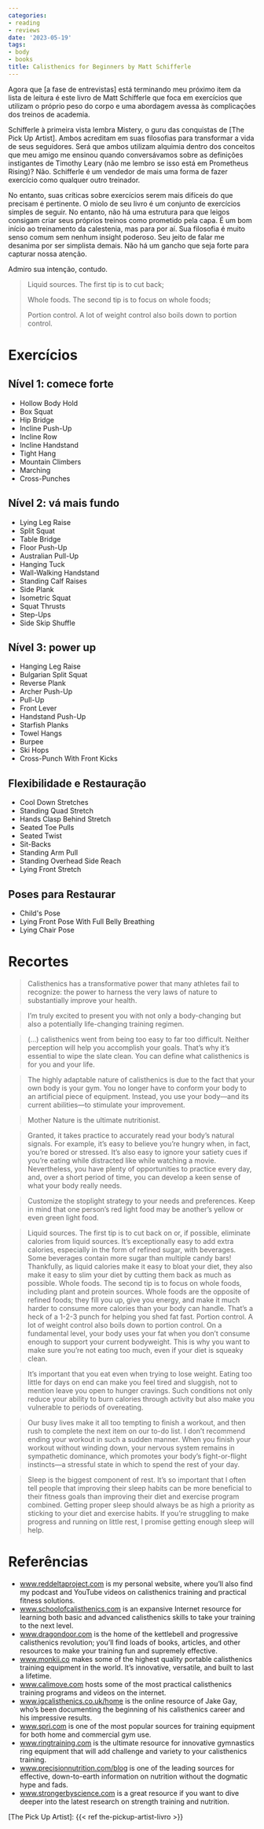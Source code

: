 ```yaml
---
categories:
- reading
- reviews
date: '2023-05-19'
tags:
- body
- books
title: Calisthenics for Beginners by Matt Schifferle
---
```


Agora que [a fase de entrevistas] está terminando meu próximo item da lista de leitura é este livro de Matt Schifferle que foca em exercícios que utilizam o próprio peso do corpo e uma abordagem avessa às complicações dos treinos de academia.

Schifferle à primeira vista lembra Mistery, o guru das conquistas de [The Pick Up Artist]. Ambos acreditam em suas filosofias para transformar a vida de seus seguidores. Será que ambos utilizam alquimia dentro dos conceitos que meu amigo me ensinou quando conversávamos sobre as definições instigantes de Timothy Leary (não me lembro se isso está em Prometheus Rising)? Não. Schifferle é um vendedor de mais uma forma de fazer exercício como qualquer outro treinador.

No entanto, suas críticas sobre exercícios serem mais difíceis do que precisam é pertinente. O miolo de seu livro é um conjunto de exercícios simples de seguir. No entanto, não há uma estrutura para que leigos consigam criar seus próprios treinos como prometido pela capa. É um bom início ao treinamento da calestenia, mas para por aí. Sua filosofia é muito senso comum sem nenhum insight poderoso. Seu jeito de falar me desanima por ser simplista demais. Não há um gancho que seja forte para capturar nossa atenção.

Admiro sua intenção, contudo.

>
> Liquid sources. The first tip is to cut back;
>
> Whole foods. The second tip is to focus on whole foods;
>
> Portion control. A lot of weight control also boils down to portion control.
>

# Exercícios

## Nível 1: comece forte

 - Hollow Body Hold
 - Box Squat
 - Hip Bridge
 - Incline Push-Up
 - Incline Row
 - Incline Handstand
 - Tight Hang
 - Mountain Climbers
 - Marching
 - Cross-Punches

## Nível 2: vá mais fundo

 - Lying Leg Raise
 - Split Squat
 - Table Bridge
 - Floor Push-Up
 - Australian Pull-Up
 - Hanging Tuck
 - Wall-Walking Handstand
 - Standing Calf Raises
 - Side Plank
 - Isometric Squat
 - Squat Thrusts
 - Step-Ups
 - Side Skip Shuffle

## Nível 3: power up

 - Hanging Leg Raise
 - Bulgarian Split Squat
 - Reverse Plank
 - Archer Push-Up
 - Pull-Up
 - Front Lever
 - Handstand Push-Up
 - Starfish Planks
 - Towel Hangs
 - Burpee
 - Ski Hops
 - Cross-Punch With Front Kicks

## Flexibilidade e Restauração

 - Cool Down Stretches
 - Standing Quad Stretch
 - Hands Clasp Behind Stretch
 - Seated Toe Pulls
 - Seated Twist
 - Sit-Backs
 - Standing Arm Pull
 - Standing Overhead Side Reach
 - Lying Front Stretch

## Poses para Restaurar

 - Child's Pose
 - Lying Front Pose With Full Belly Breathing
 - Lying Chair Pose


# Recortes

> Calisthenics has a transformative power that many athletes fail to recognize: the power to harness the very laws of nature to substantially improve your health.

> I’m truly excited to present you with not only a body-changing but also a potentially life-changing training regimen.

> (...) calisthenics went from being too easy to far too difficult. Neither perception will help you accomplish your goals. That’s why it’s essential to wipe the slate clean. You can define what calisthenics is for you and your life.

> The highly adaptable nature of calisthenics is due to the fact that your own body is your gym. You no longer have to conform your body to an artificial piece of equipment. Instead, you use your body—and its current abilities—to stimulate your improvement.

> Mother Nature is the ultimate nutritionist.

> Granted, it takes practice to accurately read your body’s natural signals. For example, it’s easy to believe you’re hungry when, in fact, you’re bored or stressed. It’s also easy to ignore your satiety cues if you’re eating while distracted like while watching a movie. Nevertheless, you have plenty of opportunities to practice every day, and, over a short period of time, you can develop a keen sense of what your body really needs.

> Customize the stoplight strategy to your needs and preferences. Keep in mind that one person’s red light food may be another’s yellow or even green light food.

> Liquid sources. The first tip is to cut back on or, if possible, eliminate calories from liquid sources. It’s exceptionally easy to add extra calories, especially in the form of refined sugar, with beverages. Some beverages contain more sugar than multiple candy bars! Thankfully, as liquid calories make it easy to bloat your diet, they also make it easy to slim your diet by cutting them back as much as possible. Whole foods. The second tip is to focus on whole foods, including plant and protein sources. Whole foods are the opposite of refined foods; they fill you up, give you energy, and make it much harder to consume more calories than your body can handle. That’s a heck of a 1-2-3 punch for helping you shed fat fast. Portion control. A lot of weight control also boils down to portion control. On a fundamental level, your body uses your fat when you don’t consume enough to support your current bodyweight. This is why you want to make sure you’re not eating too much, even if your diet is squeaky clean.

> It’s important that you eat even when trying to lose weight. Eating too little for days on end can make you feel tired and sluggish, not to mention leave you open to hunger cravings. Such conditions not only reduce your ability to burn calories through activity but also make you vulnerable to periods of overeating.

> Our busy lives make it all too tempting to finish a workout, and then rush to complete the next item on our to-do list. I don’t recommend ending your workout in such a sudden manner. When you finish your workout without winding down, your nervous system remains in sympathetic dominance, which promotes your body’s fight-or-flight instincts—a stressful state in which to spend the rest of your day.

> Sleep is the biggest component of rest. It’s so important that I often tell people that improving their sleep habits can be more beneficial to their fitness goals than improving their diet and exercise program combined. Getting proper sleep should always be as high a priority as sticking to your diet and exercise habits. If you’re struggling to make progress and running on little rest, I promise getting enough sleep will help.

# Referências

 - www.reddeltaproject.com is my personal website, where you’ll also find my podcast and YouTube videos on calisthenics training and practical fitness solutions. 
 - www.schoolofcalisthenics.com is an expansive Internet resource for learning both basic and advanced calisthenics skills to take your training to the next level. 
 - www.dragondoor.com is the home of the kettlebell and progressive calisthenics revolution; you’ll find loads of books, articles, and other resources to make your training fun and supremely effective. 
 - www.monkii.co makes some of the highest quality portable calisthenics training equipment in the world. It’s innovative, versatile, and built to last a lifetime. 
 - www.calimove.com hosts some of the most practical calisthenics training programs and videos on the internet. 
 - www.jgcalisthenics.co.uk/home is the online resource of Jake Gay, who’s been documenting the beginning of his calisthenics career and his impressive results. 
 - www.spri.com is one of the most popular sources for training equipment for both home and commercial gym use. 
 - www.ringtraining.com is the ultimate resource for innovative gymnastics ring equipment that will add challenge and variety to your calisthenics training. 
 - www.precisionnutrition.com/blog is one of the leading sources for effective, down-to-earth information on nutrition without the dogmatic hype and fads. 
 - www.strongerbyscience.com is a great resource if you want to dive deeper into the latest research on strength training and nutrition.

[The Pick Up Artist]: {{< ref the-pickup-artist-livro >}}
